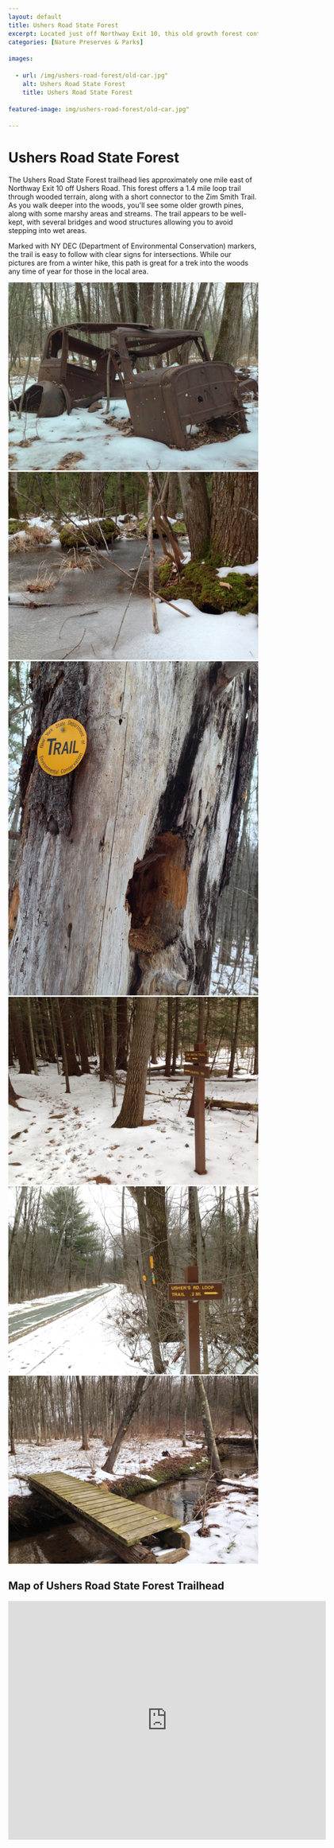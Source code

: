 ```yaml
---
layout: default
title: Ushers Road State Forest 
excerpt: Located just off Northway Exit 10, this old growth forest contains a short loop trail, along with a connection to the Zim Smith Trail.
categories: [Nature Preserves & Parks]

images:

  - url: /img/ushers-road-forest/old-car.jpg"
    alt: Ushers Road State Forest
    title: Ushers Road State Forest

featured-image: img/ushers-road-forest/old-car.jpg"

---
```


<h1>Ushers Road State Forest</h1>

<p>The Ushers Road State Forest trailhead lies approximately one mile east of Northway Exit 10 off Ushers Road. This forest offers a 1.4 mile loop trail through wooded terrain, along with a short connector to the Zim Smith Trail. As you walk deeper into the woods, you'll see some older growth pines, along with some marshy areas and streams. The trail appears to be well-kept, with several bridges and wood structures allowing you to avoid stepping into wet areas.</p>

<p>Marked with NY DEC (Department of Environmental Conservation) markers, the trail is easy to follow with clear signs for intersections. While our pictures are from a winter hike, this path is great for a trek into the woods any time of year for those in the local area.</p>

<div class="fotorama" data-nav="thumbs" data-width="100%"
                     data-ratio="800/600"
                     data-min-width="100%"
                     data-max-width="1000"
                     data-min-height="300"
                     data-max-height="100%" >
<img src="/img/ushers-road-forest/old-car.jpg" alt="Old car along trail"><br />
<img src="/img/ushers-road-forest/icy-pond.jpg" alt="Icy pond"><br />
<img src="/img/ushers-road-forest/trail-marker.jpg" alt="DEC trail marker"><br />
<img src="/img/ushers-road-forest/trail-signs.jpg" alt="Trail intersection"><br />
<img src="/img/ushers-road-forest/zim-smith-intersection.jpg" alt="Zim Smith Trail sign"><br />
<img src="/img/ushers-road-forest/wood-footbridge.jpg" alt="Wooden footbridge over creek"><br />
</div>

<h2>Map of Ushers Road State Forest Trailhead</h2>

<div class="google-maps"><iframe src="https://www.google.com/maps/embed?pb=!1m18!1m12!1m3!1d3442.974263851627!2d-73.77434098899231!3d42.91122315944091!2m3!1f0!2f0!3f0!3m2!1i1024!2i768!4f13.1!3m3!1m2!1s0x0%3A0xd35fcbd69868465!2sUshers+Road+State+Forest+Parking+Lot!5e0!3m2!1sen!2sus!4v1483815464839" width="640" height="480" frameborder="0" style="border:0" allowfullscreen></iframe></iframe></div>
